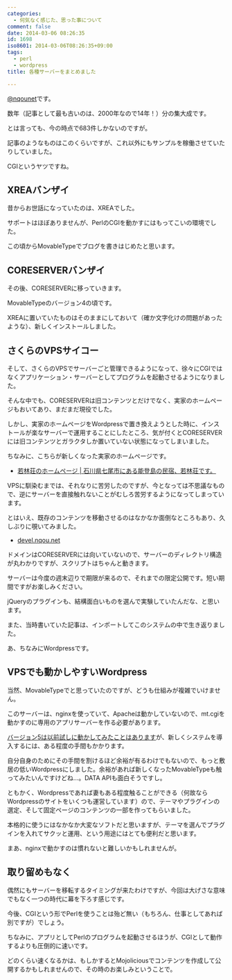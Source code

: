 ```yaml
---
categories:
  - 何気なく感じた、思った事について
comment: false
date: 2014-03-06 08:26:35
id: 1698
iso8601: 2014-03-06T08:26:35+09:00
tags:
  - perl
  - wordpress
title: 各種サーバーをまとめました

---
```


<p><a href="https://twitter.com/nqounet">@nqounet</a>です。</p>

<p>数年（記事として最も古いのは、2000年なので14年！）分の集大成です。</p>

<p>とは言っても、今の時点で683件しかないのですが。</p>



<p>記事のようなものはこのくらいですが、これ以外にもサンプルを稼働させていたりしていました。</p>

<p>CGIというヤツですね。</p>

<h2>XREAバンザイ</h2>

<p>昔からお世話になっていたのは、XREAでした。</p>

<p>サポートはほぼありませんが、PerlのCGIを動かすにはもってこいの環境でした。</p>

<p>この頃からMovableTypeでブログを書きはじめたと思います。</p>

<h2>CORESERVERバンザイ</h2>

<p>その後、CORESERVERに移っていきます。</p>

<p>MovableTypeのバージョン4の頃です。</p>

<p>XREAに置いていたものはそのままにしておいて（確か文字化けの問題があったような）、新しくインストールしました。</p>

<h2>さくらのVPSサイコー</h2>

<p>そして、さくらのVPSでサーバーごと管理できるようになって、徐々にCGIではなくアプリケーション・サーバーとしてプログラムを起動させるようになりました。</p>

<p>そんな中でも、CORESERVERは旧コンテンツとだけでなく、実家のホームページもおいてあり、まだまだ現役でした。</p>

<p>しかし、実家のホームページをWordpressで置き換えようとした時に、インストールが楽なサーバーで運用することにしたところ、気が付くとCORESERVERには旧コンテンツとガラクタしか置いていない状態になってしまいました。</p>

<p>ちなみに、こちらが新しくなった実家のホームページです。</p>

<ul>
<li><a href="http://notowaka.com/">若林荘のホームページ | 石川県七尾市にある能登島の民宿、若林荘です。</a></li>
</ul>

<p>VPSに馴染むまでは、それなりに苦労したのですが、今となっては不思議なもので、逆にサーバーを直接触れないことがむしろ苦労するようになってしまっています。</p>

<p>とはいえ、既存のコンテンツを移動させるのはなかなか面倒なところもあり、久しぶりに覗いてみました。</p>

<ul>
<li><a href="http://www.coreserver.jp/error.php?404">devel.nqou.net</a></li>
</ul>

<p>ドメインはCORESERVERには向いていないので、サーバーのディレクトリ構造が丸わかりですが、スクリプトはちゃんと動きます。</p>

<p>サーバーは今度の週末辺りで期限が来るので、それまでの限定公開です。短い期間ですがお楽しみください。</p>

<p>jQueryのプラグインも、結構面白いものを選んで実験していたんだな、と思います。</p>

<p>また、当時書いていた記事は、インポートしてこのシステムの中で生き返りました。</p>

<p>あ、ちなみにWordpressです。</p>

<h2>VPSでも動かしやすいWordpress</h2>

<p>当然、MovableTypeでと思っていたのですが、どうも仕組みが複雑でいけません。</p>

<p>このサーバーは、nginxを使っていて、Apacheは動かしていないので、mt.cgiを動かすのに専用のアプリサーバーを作る必要があります。</p>

<p><a href="https://www.nqou.net/2013/03/02/073000" title="MovableType5.2.3をPSGIで動かしてみた">バージョン5は以前試しに動かしてみたことはあります</a>が、新しくシステムを導入するには、ある程度の手間もかかります。</p>

<p>自分自身のためにその手間を割けるほど余裕が有るわけでもないので、もっと敷居の低いWordpressにしました。余裕があれば新しくなったMovableTypeも触ってみたいんですけどね…。DATA APIも面白そうですし。</p>

<p>ともかく、Wordpressであれば妻もある程度触ることができる（何故ならWordpressのサイトをいくつも運営しています）ので、テーマやプラグインの選定、そして固定ページのコンテンツの一部を作ってもらいました。</p>

<p>本格的に使うにはなかなか大変なソフトだと思いますが、テーマを選んでプラグインを入れてサクッと運用、という用途にはとても便利だと思います。</p>

<p>まあ、nginxで動かすのは慣れないと難しいかもしれませんが。</p>

<h2>取り留めもなく</h2>

<p>偶然にもサーバーを移転するタイミングが来たわけですが、今回は大げさな意味でもなく一つの時代に幕を下ろす感じです。</p>

<p>今後、CGIという形でPerlを使うことは殆ど無い（もちろん、仕事としてあれば別ですが）でしょう。</p>

<p>ちなみに、アプリとしてPerlのプログラムを起動させるほうが、CGIとして動作するよりも圧倒的に速いです。</p>

<p>どのくらい速くなるかは、もしかするとMojoliciousでコンテンツを作成して公開するかもしれませんので、その時のお楽しみということで。</p>
    	